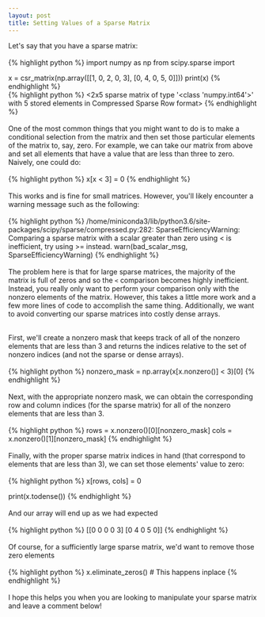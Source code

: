 ```yaml
---
layout: post
title: Setting Values of a Sparse Matrix
---
```


<!--
<img class="img-left" align="left" src="{{ site.url }}/images/">
-->

Let's say that you have a sparse matrix:
<br><br>
{% highlight python %}
import numpy as np
from scipy.sparse import

x = csr_matrix(np.array([[1, 0, 2, 0, 3], 
                         [0, 4, 0, 5, 0]]))
print(x)
{% endhighlight %}
<br>
{% highlight python %}
<2x5 sparse matrix of type '<class 'numpy.int64'>'
    with 5 stored elements in Compressed Sparse Row format>
{% endhighlight %}
<br><br>
One of the most common things that you might want to do is to make a conditional selection from the matrix and then set those particular elements of the matrix to, say, zero. For example, we can take our matrix from above and set all elements that have a value that are less than three to zero. Naively, one could do:
<br><br>
{% highlight python %}
x[x < 3] = 0
{% endhighlight %}
<br><br>
This works and is fine for small matrices. However, you'll likely encounter a warning message such as the following:
<br><br>
{% highlight python %}
/home/miniconda3/lib/python3.6/site-packages/scipy/sparse/compressed.py:282: SparseEfficiencyWarning: Comparing a sparse matrix with a scalar greater than zero using < is inefficient, try using >= instead.
  warn(bad_scalar_msg, SparseEfficiencyWarning)
{% endhighlight %}
<br><br>
The problem here is that for large sparse matrices, the majority of the matrix is full of zeros and so the `<` comparison becomes highly inefficient. Instead, you really only want to perform your comparison only with the nonzero elements of the matrix. However, this takes a little more work and a few more lines of code to accomplish the same thing. Additionally, we want to avoid converting our sparse matrices into costly dense arrays.
<!--more-->
<br>
First, we'll create a nonzero mask that keeps track of all of the nonzero elements that are less than 3 and returns the indices relative to the set of nonzero indices (and not the sparse or dense arrays).
<br><br>
{% highlight python %}
nonzero_mask = np.array(x[x.nonzero()] < 3)[0]
{% endhighlight %}
<br><br>
Next, with the appropriate nonzero mask, we can obtain the corresponding row and column indices (for the sparse matrix) for all of the nonzero elements that are less than 3. 
<br><br>
{% highlight python %}
rows = x.nonzero()[0][nonzero_mask]
cols = x.nonzero()[1][nonzero_mask]
{% endhighlight %}
<br><br>
Finally, with the proper sparse matrix indices in hand (that correspond to elements that are less than 3), we can set those elements' value to zero:
<br><br>
{% highlight python %}
x[rows, cols] = 0

print(x.todense())
{% endhighlight %}
<br><br>
And our array will end up as we had expected
<br><br>
{% highlight python %}
[[0 0 0 0 3]
 [0 4 0 5 0]]
{% endhighlight %}
<br><br>
Of course, for a sufficiently large sparse matrix, we'd want to remove those zero elements
<br><br>
{% highlight python %}
x.eliminate_zeros()  # This happens inplace
{% endhighlight %}
<br><br>
I hope this helps you when you are looking to manipulate your sparse matrix and leave a comment below!

